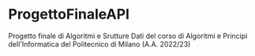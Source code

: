 # ProgettoFinaleAPI
Progetto finale di Algoritmi e Srutture Dati del corso di Algoritmi e Principi dell'Informatica del Politecnico di Milano (A.A. 2022/23)
